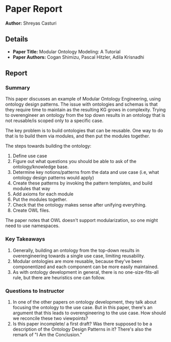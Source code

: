 # Paper Report

**Author:** Shreyas Casturi

## Details

- **Paper Title:** Modular Ontology Modeling: A Tutorial
- **Paper Authors:** Cogan Shimizu, Pascal Hitzler, Adila Krisnadhi

## Report

### Summary

This paper discusses an example of Modular Ontology Engineering, using ontology design patterns. The issue with ontologies and schemas is that they require time to maintain as the resulting KG grows in complexity. Trying to overengineer an ontology from the top down results in an ontology that is not reusable/is scoped only to a specific case. 

The key problem is to build ontologies that can be reusable. One way to do that is to build them via modules, and then put the modules together.

The steps towards building the ontology:
1. Define use case
2. Figure out what questions you should be able to ask of the ontology/knowledge base.
3. Determine key notions/patterns from the data and use case (i.e, what ontology design patterns would apply)
4. Create these patterns by invoking the pattern templates, and build modules that way
5. Add axioms for each module
6. Put the modules together.
7. Check that the ontology makes sense after unifying everything.
8. Create OWL files.

The paper notes that OWL doesn't support modularization, so one might need to use namespaces.

### Key Takeaways

1. Generally, building an ontology from the top-down results in overengineering towards a single use case, limiting reusability.
2. Modular ontologies are more reusable, because they've been componentized and each component can be more easily maintained.
3. As with ontology development in general, there is no one-size-fits-all rule, but there are heuristics one can follow.

### Questions to Instructor

1. In one of the other papers on ontology development, they talk about focusing the ontology to the use case. But in this paper, there's an argument that this leads to overengineering to the use case. How should we reconcile these two viewpoints?
2. Is this paper incomplete/ a first draft? Was there supposed to be a description of the Ontology Design Patterns in it? There's also the remark of "I Am the Conclusion."
